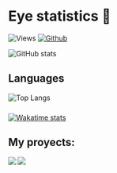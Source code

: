 # Eye statistics 👀

![Views](https://komarev.com/ghpvc/?username=TheBigEye&theme=vue)
[![Github](https://img.shields.io/github/followers/TheBigEye?label=Follow&style=social&theme=vue)](https://github.com/TheBigEye)

![GitHub stats](https://github-readme-stats.vercel.app/api?username=TheBigEye&count_private=true&show_icons=true&theme=vue)

## Languages
![Top Langs](https://github-readme-stats.vercel.app/api/top-langs/?username=TheBigEye&hide=Batchfile&theme=vue&layout=compact)
###
[![Wakatime stats](https://github-readme-stats.vercel.app/api/wakatime?username=TheBigEye&theme=vue&v=2)](https://github.com/anuraghazra/github-readme-stats)

## My proyects:

<!--
[![Readme Card](https://github-readme-stats.vercel.app/api/pin/?username=TheBigEye&repo=Python-OS)](https://github.com/TheBigEye/Python-OS)
[![Readme Card 2](https://github-readme-stats.vercel.app/api/pin/?username=TheBigEye&repo=Vixen-chatbot)](https://github.com/TheBigEye/Vixen-chatbot)
-->
<div>
<a href="https://github.com/TheBigEye/Python-OS">
  <img  align="left" src="https://github-readme-stats.vercel.app/api/pin/?username=TheBigEye&repo=Python-OS" />
</a>
<a href="https://github.com/TheBigEye/Vixen-chatbot">
  <img align="center" src="https://github-readme-stats.vercel.app/api/pin/?username=TheBigEye&repo=Vixen-chatbot" />
</a>
</div>
